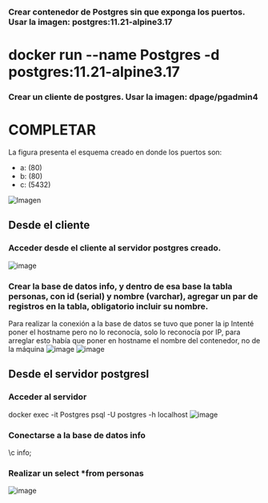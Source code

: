 ### Crear contenedor de Postgres sin que exponga los puertos. Usar la imagen: postgres:11.21-alpine3.17
# docker run --name Postgres -d postgres:11.21-alpine3.17

### Crear un cliente de postgres. Usar la imagen: dpage/pgadmin4

# COMPLETAR

La figura presenta el esquema creado en donde los puertos son:
- a: (80)
- b: (80)
- c: (5432)

![Imagen](imagenes/esquema-ejercicio3.PNG)

## Desde el cliente
### Acceder desde el cliente al servidor postgres creado.
![image](https://github.com/JorMath/2024A-ISWD633-Practica2/assets/94020880/fbdc91f9-e729-4ad7-ac5d-c48b6efef366)

### Crear la base de datos info, y dentro de esa base la tabla personas, con id (serial) y nombre (varchar), agregar un par de registros en la tabla, obligatorio incluir su nombre.
Para realizar la conexión a la base de datos se tuvo que poner la ip
Intenté poner el hostname pero no lo reconocía, solo lo reconocía por IP, para arreglar esto había que poner en hostname el nombre del contenedor, no de la máquina
![image](https://github.com/JorMath/2024A-ISWD633-Practica2/assets/94020880/8bc5b750-ccae-46cc-b824-0d8fca994e5f)
![image](https://github.com/JorMath/2024A-ISWD633-Practica2/assets/94020880/53f98925-be8e-4c3c-9bd5-5e6ba552e49a)

## Desde el servidor postgresl
### Acceder al servidor
docker exec -it Postgres psql -U postgres -h localhost
![image](https://github.com/JorMath/2024A-ISWD633-Practica2/assets/94020880/7ff00680-34a5-450c-aa1c-fe448bff599e)

### Conectarse a la base de datos info
\c info;
### Realizar un select *from personas
![image](https://github.com/JorMath/2024A-ISWD633-Practica2/assets/94020880/78ce419c-6480-4c3b-86e6-bba4b6bae78e)


